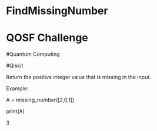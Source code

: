 # FindMissingNumber

# QOSF Challenge 



#Quantum Computing   

#Qiskit

Return the positive integer value that is missing in the input.

Example:

A =  missing_number([2,0,1])

print(A)


3
